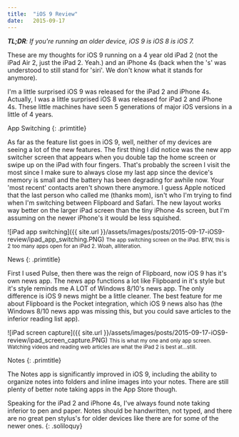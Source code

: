 ```yaml
---
title:	"iOS 9 Review"
date:	2015-09-17
---
```


*__TL;DR__: If you're running an older device, iOS 9 is iOS 8 is iOS 7.*


These are my thoughts for iOS 9 running on a 4 year old iPad 2 (not the iPad Air 2, just the iPad 2. Yeah.) and an iPhone 4s (back when the 's' was understood to still stand for 'siri'. We don't know what it stands for anymore).

I'm a little surprised iOS 9 was released for the iPad 2 and iPhone 4s. Actually, I was a little surprised iOS 8 was released for iPad 2 and iPhone 4s. These little machines have seen 5 generations of major iOS versions in a little of 4 years.


App Switching
{: .primtitle}

As far as the feature list goes in iOS 9, well, neither of my devices are seeing a lot of the new features. The first thing I did notice was the new app switcher screen that appears when you double tap the home screen or swipe up on the iPad with four fingers. That's probably the screen I visit the most since I make sure to always close my last app since the device's memory is small and the battery has been degrading for awhile now. Your 'most recent' contacts aren't shown there anymore. I guess Apple noticed that the last person who called me (thanks mom), isn't who I'm trying to find when I'm switching between Flipboard and Safari. The new layout works way better on the larger iPad screen than the tiny iPhone 4s screen, but I'm assuming on the newer iPhone's it would be less squished.

![iPad app switching]({{ site.url }}/assets/images/posts/2015-09-17-iOS9-review/ipad_app_switching.PNG)
<small>The app switching screen on the iPad. BTW, this is 2 too many apps open for an iPad 2. Woah, alliteration.</small>


News
{: .primtitle}

First I used Pulse, then there was the reign of Flipboard, now iOS 9 has it's own news app. The news app functions a lot like Flipboard in it's style but it's style reminds me A LOT of Windows 8/10's news app. The only difference is iOS 9 news might be a little cleaner. The best feature for me about Flipboard is the Pocket integration, which iOS 9 news also has (the Windows 8/10 news app was missing this, but you could save articles to the inferior reading list app).

![iPad screen capture]({{ site.url }}/assets/images/posts/2015-09-17-iOS9-review/ipad_screen_capture.PNG)
<small>This is what my one and only app screen. Watching videos and reading web articles are what the iPad 2 is best at...still.</small>


Notes
{: .primtitle}

The Notes app is significantly improved in iOS 9, including the ability to organize notes into folders and inline images into your notes. There are still plenty of better note taking apps in the App Store though.

Speaking for the iPad 2 and iPhone 4s, I've always found note taking inferior to pen and paper. Notes should be handwritten, not typed, and there are no great pen stylus's for older devices like there are for some of the newer ones.
{: .soliloquy}
